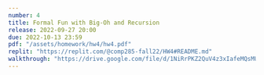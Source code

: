 ```yaml
---
number: 4
title: Formal Fun with Big-Oh and Recursion
release: 2022-09-27 20:00
due: 2022-10-13 23:59
pdf: "/assets/homework/hw4/hw4.pdf"
replit: "https://replit.com/@comp285-fall22/HW4#README.md"
walkthrough: "https://drive.google.com/file/d/1NiRrPKZ2QuV4z3xIafeMQsMUzdzwZT7h/view?usp=sharing"
---
```

